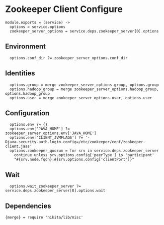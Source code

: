 
# Zookeeper Client Configure

    module.exports = (service) ->
      options = service.options
      zookeeper_server_options = service.deps.zookeeper_server[0].options

## Environment

      options.conf_dir ?= zookeeper_server_options.conf_dir

## Identities

      options.group = merge zookeeper_server_options.group, options.group
      options.hadoop_group = merge zookeeper_server_options.hadoop_group, options.hadoop_group
      options.user = merge zookeeper_server_options.user, options.user

## Configuration

      options.env ?= {}
      options.env['JAVA_HOME'] ?= zookeeper_server_options.env['JAVA_HOME']
      options.env['CLIENT_JVMFLAGS'] ?= '-Djava.security.auth.login.config=/etc/zookeeper/conf/zookeeper-client.jaas'
      options.zookeeper_quorum = for srv in service.deps.zookeeper_server
        continue unless srv.options.config['peerType'] is 'participant'
        "#{srv.node.fqdn}:#{srv.options.config['clientPort']}"

## Wait
      
      options.wait_zookeeper_server ?= service.deps.zookeeper_server[0].options.wait

## Dependencies

    {merge} = require 'nikita/lib/misc'
